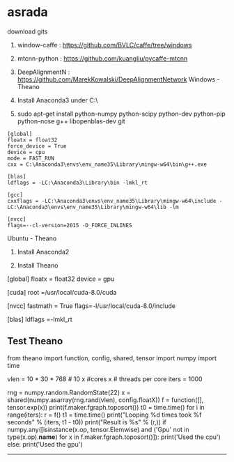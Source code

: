 # asrada
download gits 
1. window-caffe : https://github.com/BVLC/caffe/tree/windows
2. mtcnn-python : https://github.com/kuangliu/pycaffe-mtcnn
3. DeepAlignmentN : https://github.com/MarekKowalski/DeepAlignmentNetwork
Windows - Theano

  1. Install Anaconda3 under C:\
  2. sudo apt-get install python-numpy python-scipy python-dev python-pip python-nose g++ libopenblas-dev git

    [global]
    floatx = float32
    force_device = True
    device = cpu
    mode = FAST_RUN
    cxx = C:\Anaconda3\envs\env_name35\Library\mingw-w64\bin\g++.exe

    [blas]
    ldflags = -LC:\Anaconda3\Library\bin -lmkl_rt

    [gcc]
    cxxflags = -LC:\Anaconda3\envs\env_name35\Library\mingw-w64\include -LC:\Anaconda3\envs\env_name35\Library\mingw-w64\lib -lm

    [nvcc]
    flags=--cl-version=2015 -D_FORCE_INLINES

Ubuntu - Theano

1. Install Anaconda2

2. Install Theano 

[global]
floatx = float32
device = gpu

[cuda]
root =/usr/local/cuda-8.0/cuda

[nvcc]
fastmath = True
flags=-I/usr/local/cuda-8.0/include

[blas]
ldflags =-lmkl_rt


Test Theano
------------------------------------------------------------

from theano import function, config, shared, tensor
import numpy
import time

vlen = 10 * 30 * 768  # 10 x #cores x # threads per core
iters = 1000

rng = numpy.random.RandomState(22)
x = shared(numpy.asarray(rng.rand(vlen), config.floatX))
f = function([], tensor.exp(x))
print(f.maker.fgraph.toposort())
t0 = time.time()
for i in range(iters):
    r = f()
t1 = time.time()
print("Looping %d times took %f seconds" % (iters, t1 - t0))
print("Result is %s" % (r,))
if numpy.any([isinstance(x.op, tensor.Elemwise) and
              ('Gpu' not in type(x.op).__name__)
              for x in f.maker.fgraph.toposort()]):
    print('Used the cpu')
else:
    print('Used the gpu')
    
------------------------------------------------------------

